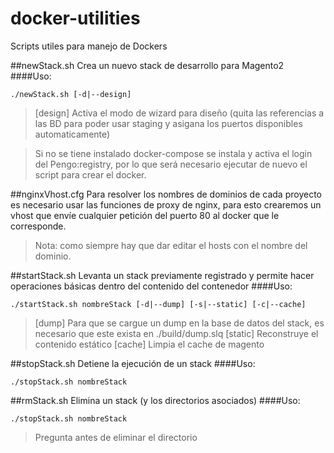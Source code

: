 # docker-utilities
Scripts utiles para manejo de Dockers

##newStack.sh
Crea un nuevo stack de desarrollo para Magento2
####Uso:
```
./newStack.sh [-d|--design]
```
> [design] Activa el modo de wizard para diseño (quita las referencias a las BD para poder usar staging y asigana los puertos disponibles automaticamente)

> Si no se tiene instalado docker-compose se instala y activa el login del Pengo:registry, por lo que será necesario ejecutar de nuevo el script para crear el docker.

##nginxVhost.cfg
Para resolver los nombres de dominios de cada proyecto es necesario usar las funciones de proxy de nginx, para esto crearemos un vhost que envíe cualquier petición del puerto 80 al docker que le corresponde.
> Nota: como siempre hay que dar editar el hosts con el nombre del dominio.

##startStack.sh
Levanta un stack previamente registrado y permite hacer operaciones básicas dentro del contenido del contenedor
####Uso:
```
./startStack.sh nombreStack [-d|--dump] [-s|--static] [-c|--cache]
```
> [dump] Para que se cargue un dump en la base de datos del stack, es necesario que este exista en ./build/dump.slq
> [static] Reconstruye el contenido estático
> [cache] Limpia el cache de magento

##stopStack.sh
Detiene la ejecución de un stack
####Uso:
```
./stopStack.sh nombreStack
```

##rmStack.sh
Elimina un stack (y los directorios asociados)
####Uso:
```
./stopStack.sh nombreStack
```
> Pregunta antes de eliminar el directorio
